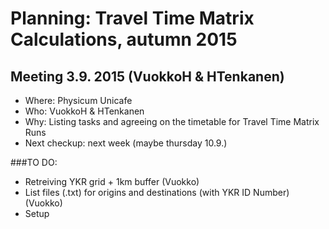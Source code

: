 # Planning: Travel Time Matrix Calculations, autumn 2015

## Meeting 3.9. 2015 (VuokkoH & HTenkanen)

- Where: Physicum Unicafe
- Who: VuokkoH & HTenkanen
- Why: Listing tasks and agreeing on the timetable for Travel Time Matrix Runs
- Next checkup: next week (maybe thursday 10.9.)


###TO DO:
- Retreiving YKR grid + 1km buffer (Vuokko)
- List files (.txt) for origins and destinations (with YKR ID Number) (Vuokko)
- Setup 

